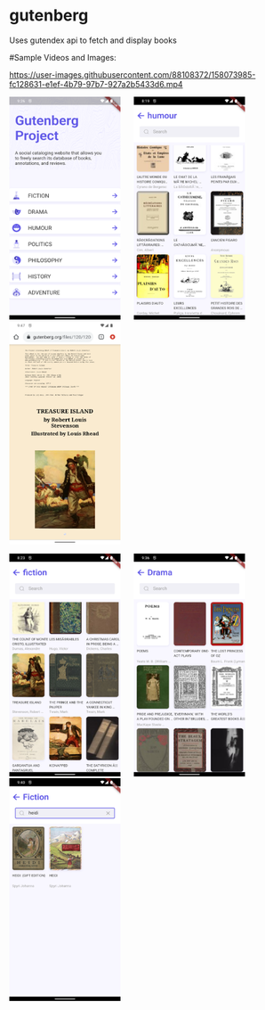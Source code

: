 # gutenberg

Uses gutendex api to fetch and display books



#Sample Videos and Images:



https://user-images.githubusercontent.com/88108372/158073985-fc128631-e1ef-4b79-97b7-927a2b5433d6.mp4



<img src="/github resources/gutenber_4.png" width="200" height="400">  &nbsp;&nbsp;&nbsp;&nbsp;&nbsp;<img src="/github resources/gutenberg_2.png" width="200" height="400">&nbsp;&nbsp;&nbsp;&nbsp;&nbsp; <img src="/github resources/gutenberg_6.png" width="200" height="400"> 

<img src="/github resources/gutenberg_3.png" width="200" height="400">  &nbsp;&nbsp;&nbsp;&nbsp;&nbsp;<img src="/github resources/gutenberg_5.png" width="200" height="400">  &nbsp;&nbsp;&nbsp;&nbsp;&nbsp;<img src="/github resources/gutueberg_1.png" width="200" height="400">



